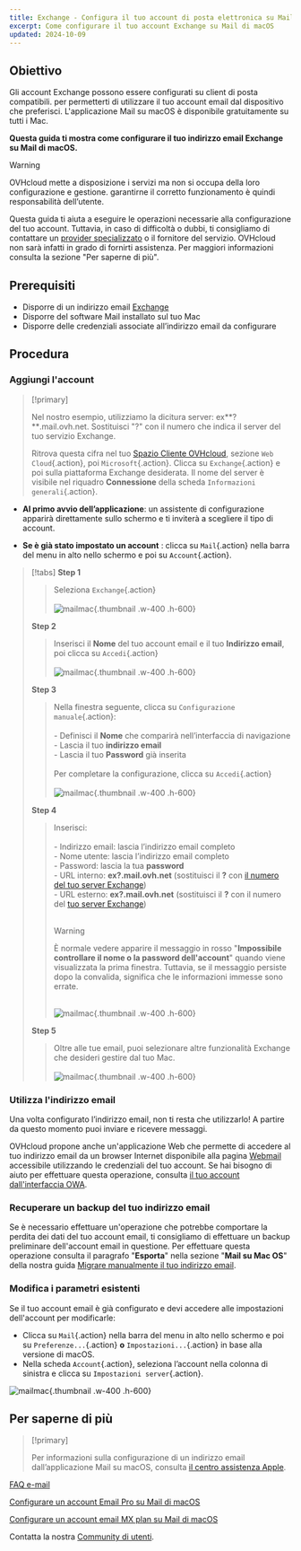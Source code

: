 ```yaml
---
title: Exchange - Configura il tuo account di posta elettronica su Mail per macOS
excerpt: Come configurare il tuo account Exchange su Mail di macOS
updated: 2024-10-09
---
```


<style>
.w-400 {
max-width:400px !important;
}
.h-600 {
max-height:600px !important;
}
</style>

## Obiettivo

Gli account Exchange possono essere configurati su client di posta compatibili. per permetterti di utilizzare il tuo account email dal dispositivo che preferisci. L'applicazione Mail su macOS è disponibile gratuitamente su tutti i Mac.

**Questa guida ti mostra come configurare il tuo indirizzo email Exchange su Mail di macOS.**

> [!warning]
>
> OVHcloud mette a disposizione i servizi ma non si occupa della loro configurazione e gestione. garantirne il corretto funzionamento è quindi responsabilità dell’utente.
>
> Questa guida ti aiuta a eseguire le operazioni necessarie alla configurazione del tuo account. Tuttavia, in caso di difficoltà o dubbi, ti consigliamo di contattare un [provider specializzato](/links/partner) o il fornitore del servizio. OVHcloud non sarà infatti in grado di fornirti assistenza. Per maggiori informazioni consulta la sezione "Per saperne di più".
>

## Prerequisiti

- Disporre di un indirizzo email [Exchange](/links/web/emails-hosted-exchange)
- Disporre del software Mail installato sul tuo Mac
- Disporre delle credenziali associate all’indirizzo email da configurare

## Procedura

### Aggiungi l'account <a name="addaccount"></a>

> [!primary]
>
> Nel nostro esempio, utilizziamo la dicitura server: ex**?**.mail.ovh.net. Sostituisci "?" con il numero che indica il server del tuo servizio Exchange.
>
> Ritrova questa cifra nel tuo [Spazio Cliente OVHcloud](/links/manager), sezione `Web Cloud`{.action}, poi `Microsoft`{.action}.
> Clicca su `Exchange`{.action} e poi sulla piattaforma Exchange desiderata. Il nome del server è visibile nel riquadro **Connessione** della scheda `Informazioni generali`{.action}.
>

- **Al primo avvio dell’applicazione**: un assistente di configurazione apparirà direttamente sullo schermo e ti inviterà a scegliere il tipo di account.

- **Se è già stato impostato un account** : clicca su `Mail`{.action} nella barra del menu in alto nello schermo e poi su `Account`{.action}.

> [!tabs]
> **Step 1**
>>
>> Seleziona `Exchange`{.action}<br><br>
>> ![mailmac](images/mail-mac-exchange01.png){.thumbnail .w-400 .h-600}
>>
> **Step 2**
>>
>> Inserisci il **Nome** del tuo account email e il tuo **Indirizzo email**, poi clicca su `Accedi`{.action} <br><br>
>> ![mailmac](images/mail-mac-exchange02.png){.thumbnail .w-400 .h-600}
>>
> **Step 3**
>>
>> Nella finestra seguente, clicca su `Configurazione manuale`{.action}: <br><br>- Definisci il **Nome** che comparirà nell’interfaccia di navigazione <br>- Lascia il tuo **indirizzo email**<br>- Lascia il tuo **Password** già inserita <br><br>Per completare la configurazione, clicca su `Accedi`{.action} <br><br>
>> ![mailmac](images/mail-mac-exchange03.png){.thumbnail .w-400 .h-600}
>>
> **Step 4**
>>
>> Inserisci: <br><br>- Indirizzo email: lascia l’indirizzo email completo<br>- Nome utente: lascia l’indirizzo email completo <br>- Password: lascia la tua **password**<br> - URL interno: **ex?.mail.ovh.net** (sostituisci il **?** con [il numero del tuo server Exchange](#addaccount))<br>- URL esterno: **ex?.mail.ovh.net** (sostituisci il **?** con il numero del [tuo server Exchange](#addaccount))<br><br>
>>
>> > [!warning]
>> >
>> > È normale vedere apparire il messaggio in rosso "**Impossibile controllare il nome o la password dell'account**" quando viene visualizzata la prima finestra. Tuttavia, se il messaggio persiste dopo la convalida, significa che le informazioni immesse sono errate.<br><br>
>>
>> ![mailmac](images/mail-mac-exchange04.png){.thumbnail .w-400 .h-600}
>>
> **Step 5**
>>
>> Oltre alle tue email, puoi selezionare altre funzionalità Exchange che desideri gestire dal tuo Mac. <br><br>![mailmac](images/mail-mac-exchange05.png){.thumbnail .w-400 .h-600}

### Utilizza l'indirizzo email

Una volta configurato l’indirizzo email, non ti resta che utilizzarlo! A partire da questo momento puoi inviare e ricevere messaggi.

OVHcloud propone anche un'applicazione Web che permette di accedere al tuo indirizzo email da un browser Internet disponibile alla pagina [Webmail](/links/web/email) accessibile utilizzando le credenziali del tuo account. Se hai bisogno di aiuto per effettuare questa operazione, consulta [il tuo account dall'interfaccia OWA](/pages/web_cloud/email_and_collaborative_solutions/using_the_outlook_web_app_webmail/email_owa).

### Recuperare un backup del tuo indirizzo email

Se è necessario effettuare un'operazione che potrebbe comportare la perdita dei dati del tuo account email, ti consigliamo di effettuare un backup preliminare dell'account email in questione. Per effettuare questa operazione consulta il paragrafo "**Esporta**" nella sezione "**Mail su Mac OS**" della nostra guida [Migrare manualmente il tuo indirizzo email](/pages/web_cloud/email_and_collaborative_solutions/migrating/manual_email_migration#esportare).

### Modifica i parametri esistenti

Se il tuo account email è già configurato e devi accedere alle impostazioni dell'account per modificarle:

- Clicca su `Mail`{.action} nella barra del menu in alto nello schermo e poi su `Preferenze...`{.action} **o** `Impostazioni...`{.action} in base alla versione di macOS.
- Nella scheda `Account`{.action}, seleziona l’account nella colonna di sinistra e clicca su `Impostazioni server`{.action}.

![mailmac](images/mail-mac-exchange06.png){.thumbnail .w-400 .h-600}

## Per saperne di più

> [!primary]
>
> Per informazioni sulla configurazione di un indirizzo email dall’applicazione Mail su macOS, consulta [il centro assistenza Apple](https://support.apple.com/it-it/guide/mail/mail35803/mac).

[FAQ e-mail](/pages/web_cloud/email_and_collaborative_solutions/mx_plan/faq-emails)

[Configurare un account Email Pro su Mail di macOS](/pages/web_cloud/email_and_collaborative_solutions/email_pro/how_to_configure_mail_macos)

[Configurare un account email MX plan su Mail di macOS](/pages/web_cloud/email_and_collaborative_solutions/mx_plan/how_to_configure_mail_macos)

Contatta la nostra [Community di utenti](/links/community).